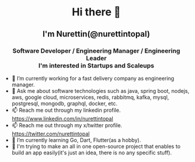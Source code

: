 <h1 align="center">Hi there 👋</h1>
<h2 align="center">I'm Nurettin(@nurettintopal)</h2>

<h3 align="center">
    Software Developer / Engineering Manager / Engineering Leader
    <br/>
    I'm interested in Startups and Scaleups
</h3>

- 🔭 I’m currently working for a fast delivery company as engineering manager.
- 💬 Ask me about software technologies such as java, spring boot, nodejs, aws, google cloud, microservices, redis, rabbitmq, kafka, mysql, postgresql, mongodb, graphql, docker, etc.
- 📫 Reach me out through my linkedin profile. <a href="https://www.linkedin.com/in/nurettintopal" target="_blank"> https://www.linkedin.com/in/nurettintopal </a>
- 📫 Reach me out through my x/twitter profile. <a href="https://twitter.com/nurettintopal" target="_blank"> https://twitter.com/nurettintopal </a>
- 🌱 I’m currently learning Go, Dart, Flutter(as a hobby).
- 👯 I'm trying to make an all in one open-source project that enables to build an app easily(it's just an idea, there is no any specific stuff).

